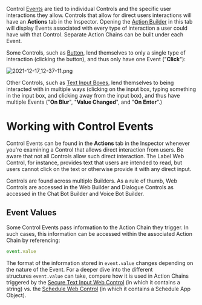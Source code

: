 Control [Events](https://support.airkit.com/docs/events) are tied to individual Controls and the specific user interactions they allow. Controls that allow for direct users interactions will have an **Actions** tab in the Inspector. Opening the [Action Builder](https://support.airkit.com/docs/action-builder) in this tab will display Events associated with every type of interaction a user could have with that Control. Separate Action Chains can be built under each Event.


Some Controls, such as [Button](https://support.airkit.com/reference/button-web-control), lend themselves to only a single type of interaction (clicking the button), and thus only have one Event ("**Click**"):


![2021-12-17_12-37-11.png](./assets_v1714/control-events-v1714-0.png)


Other Controls, such as [Text Input Boxes](https://support.airkit.com/reference/text-input-web-control), lend themselves to being interacted with in multiple ways (clicking on the input box, typing something in the input box, and clicking away from the input box), and thus have multiple Events ("**On Blur**", "**Value Changed**", and "**On Enter**".)


# Working with Control Events


Control Events can be found in the **Actions** tab in the Inspector whenever you're examining a Control that allows direct interaction from users. Be aware that not all Controls allow such direct interaction. The Label Web Control, for instance, provides text that users are intended to read, but users cannot click on the text or otherwise provide it with any direct input.


Controls are found across multiple Builders. As a rule of thumb, Web Controls are accessed in the Web Builder and Dialogue Controls as accessed in the Chat Bot Builder and Voice Bot Builder.


## Event Values


Some Control Events pass information to the Action Chain they trigger. In such cases, this information can be accessed within the associated Action Chain by referencing:



```javascript Airscript
event.value
```

The format of the information stored in ```event.value``` changes depending on the nature of the Event. For a deeper dive into the different structures ```event.value``` can take, compare how it is used in Action Chains triggered by the [Secure Text Input Web Control](https://support.airkit.com/reference/secure-text-input-web-control) (in which it contains a string) vs. the [Schedule Web Control](https://support.airkit.com/reference/scheduler-web-control) (in which it contains a Schedule App Object).